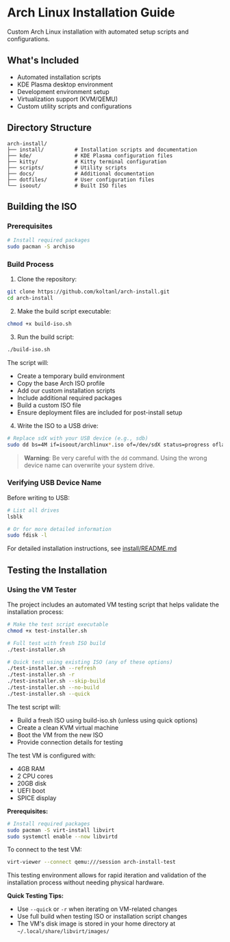 # Arch Linux Installation Guide

Custom Arch Linux installation with automated setup scripts and configurations.

## What's Included

- Automated installation scripts
- KDE Plasma desktop environment
- Development environment setup
- Virtualization support (KVM/QEMU)
- Custom utility scripts and configurations

## Directory Structure
```
arch-install/
├── install/          # Installation scripts and documentation
├── kde/              # KDE Plasma configuration files
├── kitty/            # Kitty terminal configuration
├── scripts/          # Utility scripts
├── docs/             # Additional documentation
├── dotfiles/         # User configuration files
└── isoout/           # Built ISO files
```

## Building the ISO

### Prerequisites
```bash
# Install required packages
sudo pacman -S archiso
```

### Build Process

1. Clone the repository:
```bash
git clone https://github.com/koltanl/arch-install.git
cd arch-install
```

2. Make the build script executable:
```bash
chmod +x build-iso.sh
```

3. Run the build script:
```bash
./build-iso.sh
```
The script will:
- Create a temporary build environment
- Copy the base Arch ISO profile
- Add our custom installation scripts
- Include additional required packages
- Build a custom ISO file
- Ensure deployment files are included for post-install setup

4. Write the ISO to a USB drive:
```bash
# Replace sdX with your USB device (e.g., sdb)
sudo dd bs=4M if=isoout/archlinux*.iso of=/dev/sdX status=progress oflag=sync
```

> **Warning**: Be very careful with the `dd` command. Using the wrong device name can overwrite your system drive.

### Verifying USB Device Name
Before writing to USB:
```bash
# List all drives
lsblk

# Or for more detailed information
sudo fdisk -l
```

For detailed installation instructions, see [install/README.md](install/README.md)

## Testing the Installation

### Using the VM Tester

The project includes an automated VM testing script that helps validate the installation process:

```bash
# Make the test script executable
chmod +x test-installer.sh

# Full test with fresh ISO build
./test-installer.sh

# Quick test using existing ISO (any of these options)
./test-installer.sh --refresh
./test-installer.sh -r
./test-installer.sh --skip-build
./test-installer.sh --no-build
./test-installer.sh --quick
```

The test script will:
- Build a fresh ISO using build-iso.sh (unless using quick options)
- Create a clean KVM virtual machine
- Boot the VM from the new ISO
- Provide connection details for testing

The test VM is configured with:
- 4GB RAM
- 2 CPU cores
- 20GB disk
- UEFI boot
- SPICE display

**Prerequisites:**
```bash
# Install required packages
sudo pacman -S virt-install libvirt
sudo systemctl enable --now libvirtd
```

To connect to the test VM:
```bash
virt-viewer --connect qemu:///session arch-install-test
```

This testing environment allows for rapid iteration and validation of the installation process without needing physical hardware.

**Quick Testing Tips:**
- Use `--quick` or `-r` when iterating on VM-related changes
- Use full build when testing ISO or installation script changes
- The VM's disk image is stored in your home directory at `~/.local/share/libvirt/images/`
